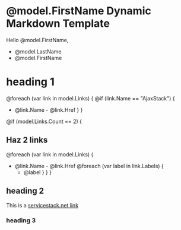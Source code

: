 # @model.FirstName Dynamic Markdown Template

Hello @model.FirstName,

  * @model.LastName
  * @model.FirstName

# heading 1

@foreach (var link in model.Links) {
  @if (link.Name == "AjaxStack") {
  - @link.Name - @link.Href
  }
}

@if (model.Links.Count == 2) {
## Haz 2 links
  @foreach (var link in model.Links) {
  - @link.Name - @link.Href 
    @foreach (var label in link.Labels) { 
	- @label 
	}
  }
}

## heading 2

This is a [servicestack.net link](http://www.servicestack.net)

### heading 3


